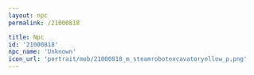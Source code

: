 ```yaml
---
layout: npc
permalink: /21000818

title: Npc
id: '21000818'
npc_name: 'Unknown'
icon_url: 'portrait/mob/21000818_m_steamrobotexcavatoryellow_p.png'
---
```

